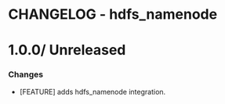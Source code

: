 # CHANGELOG - hdfs_namenode

1.0.0/ Unreleased
==================

### Changes

* [FEATURE] adds hdfs_namenode integration.
